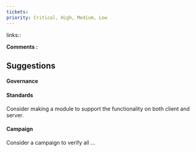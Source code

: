 ```yaml
---
tickets: 
priority: Critical, High, Medium, Low
---
```


links:: 

**Comments :**


## Suggestions


#### Governance


#### Standards
Consider making a module to support the functionality on both client and server.

#### Campaign
Consider a campaign to verify all ... 
